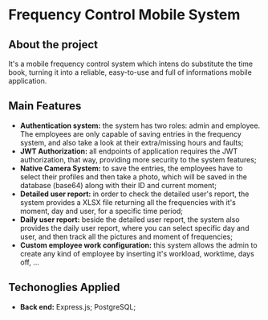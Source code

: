 # Frequency Control Mobile System

## About the project
It's a mobile frequency control system which intens do substitute the time book, turning it into a reliable, easy-to-use and full of informations mobile application.
<br/>
## Main Features
- **Authentication system:** the system has two roles: admin and employee. The employees are only capable of saving entries in the frequency system, and also take a look at their extra/missing hours and faults;
- **JWT Authorization:** all endpoints of application requires the JWT authorization, that way, providing more security to the system features;
- **Native Camera System:** to save the entries, the employees have to select their profiles and then take a photo, which will be saved in the database (base64) along with their ID and current moment;
- **Detailed user report:** in order to check the detailed user's report, the system provides a XLSX file returning all the frequencies with it's moment, day and user, for a specific time period;
- **Daily user report:** beside the detailed user report, the system also provides the daily user report, where you can select specific day and user, and then track all the pictures and moment of frequencies;
- **Custom employee work configuration:** this system allows the admin to create any kind of employee by inserting it's workload, worktime, days off, ...

## Techonoglies Applied
- **Back end:** Express.js; PostgreSQL; 
